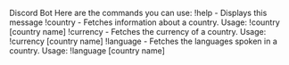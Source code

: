 Discord Bot
Here are the commands you can use:
!help - Displays this message
!country - Fetches information about a country. Usage: !country [country name]
!currency - Fetches the currency of a country. Usage: !currency [country name]
!language - Fetches the languages spoken in a country. Usage: !language [country name]
